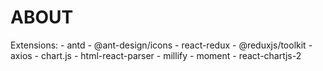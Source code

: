 # ABOUT

Extensions: 
    - antd 
    - @ant-design/icons
    - react-redux
    - @reduxjs/toolkit
    - axios
    - chart.js
    - html-react-parser
    - millify
    - moment
    - react-chartjs-2